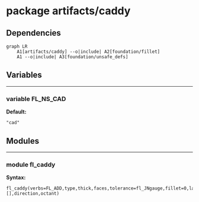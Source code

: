 # package artifacts/caddy

## Dependencies

```mermaid
graph LR
    A1[artifacts/caddy] --o|include| A2[foundation/fillet]
    A1 --o|include| A3[foundation/unsafe_defs]
```

## Variables

---

### variable FL_NS_CAD

__Default:__

    "cad"

## Modules

---

### module fl_caddy

__Syntax:__

    fl_caddy(verbs=FL_ADD,type,thick,faces,tolerance=fl_JNgauge,fillet=0,lay_verbs=[],direction,octant)

